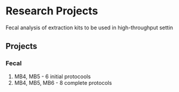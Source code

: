 # Research Projects
Fecal analysis of extraction kits to be used in high-throughput settin

## Projects

### Fecal
1. MB4, MB5 - 6 initial protocools
2. MB4, MB5, MB6 - 8 complete protocols
